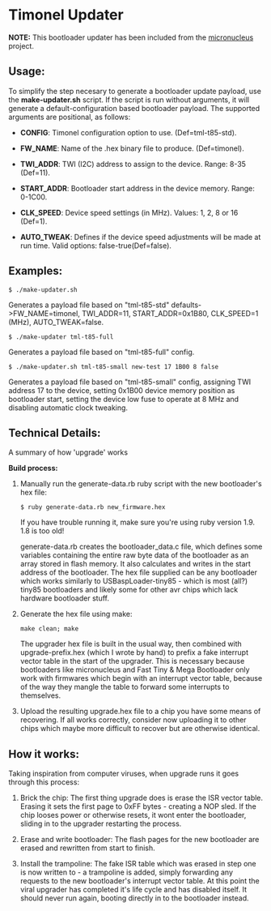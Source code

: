 # Timonel Updater

__NOTE:__ This bootloader updater has been included from the [micronucleus](github.com/micronucleus) project.

Usage:
------
To simplify the step necesary to generate a bootloader update payload, use the __make-updater.sh__ script. If the script is run without arguments, it will generate a default-configuration based bootloader payload. The supported arguments are positional, as follows:

* __CONFIG__: Timonel configuration option to use. (Def=tml-t85-std).

* __FW_NAME__: Name of the .hex binary file to produce. (Def=timonel).

* __TWI_ADDR__: TWI (I2C) address to assign to the device. Range: 8-35 (Def=11).

* __START_ADDR__: Bootloader start address in the device memory. Range: 0-1C00.

* __CLK_SPEED__: Device speed settings (in MHz). Values: 1, 2, 8 or 16 (Def=1).

* __AUTO_TWEAK__: Defines if the device speed adjustments will be made at run time. Valid options: false-true(Def=false).

Examples:
---------

```$ ./make-updater.sh```
  
Generates a payload file based on "tml-t85-std" defaults->FW_NAME=timonel, TWI_ADDR=11, START_ADDR=0x1B80, CLK_SPEED=1 (MHz), AUTO_TWEAK=false.

```$ ./make-updater tml-t85-full```
  
Generates a payload file based on "tml-t85-full" config.

```$ ./make-updater.sh tml-t85-small new-test 17 1B00 8 false```

Generates a payload file based on \"tml-t85-small\" config, assigning TWI address 17 to the device,
setting 0x1B00 device memory position as bootloader start, setting the device low fuse to operate at 8 MHz and disabling automatic clock tweaking.

Technical Details:
------------------
A summary of how 'upgrade' works

__Build process:__

1) Manually run the generate-data.rb ruby script with the new bootloader's hex file:
   
   ```$ ruby generate-data.rb new_firmware.hex```
   
   If you have trouble running it, make sure you're using ruby version 1.9. 1.8 is too old!
   
   generate-data.rb creates the bootloader_data.c file, which defines some variables containing
   the entire raw byte data of the bootloader as an array stored in flash memory. It also
   calculates and writes in the start address of the bootloader. The hex file supplied can be any
   bootloader which works similarly to USBaspLoader-tiny85 - which is most (all?) tiny85 bootloaders
   and likely some for other avr chips which lack hardware bootloader stuff.
   
2) Generate the hex file using make:
   
   ```make clean; make```
   
   The upgrader hex file is built in the usual way, then combined with upgrade-prefix.hex (which
   I wrote by hand) to prefix a fake interrupt vector table in the start of the upgrader. This is
   necessary because bootloaders like micronucleus and Fast Tiny & Mega Bootloader only work with
   firmwares which begin with an interrupt vector table, because of the way they mangle the table
   to forward some interrupts to themselves.
   
3) Upload the resulting upgrade.hex file to a chip you have some means of recovering. If all works
   correctly, consider now uploading it to other chips which maybe more difficult to recover but are
   otherwise identical.

How it works:
-------------

Taking inspiration from computer viruses, when upgrade runs it goes through this process:

1) Brick the chip:
   The first thing upgrade does is erase the ISR vector table. Erasing it sets the first page to
   0xFF bytes - creating a NOP sled. If the chip looses power or otherwise resets, it wont enter
   the bootloader, sliding in to the upgrader restarting the process.

2) Erase and write bootloader:
   The flash pages for the new bootloader are erased and rewritten from start to finish.
   
3) Install the trampoline:
   The fake ISR table which was erased in step one is now written to - a trampoline is added, simply
   forwarding any requests to the new bootloader's interrupt vector table. At this point the viral
   upgrader has completed it's life cycle and has disabled itself. It should never run again, booting
   directly in to the bootloader instead.
<!--stackedit_data:
eyJoaXN0b3J5IjpbLTM0NzMwMDEzNF19
-->